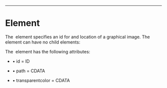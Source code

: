 

---

# Element

The <image> element specifies an id for and location of a graphical image. The element can have no child elements:

The <image> element has the following attributes:

- • id = ID

- • path = CDATA

- • transparentcolor = CDATA